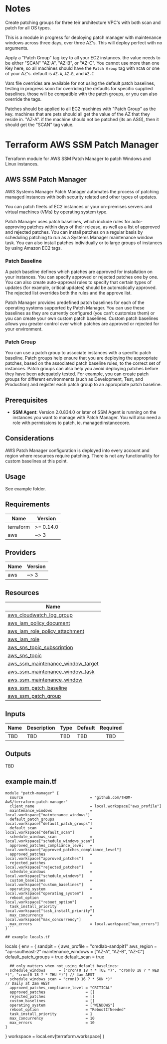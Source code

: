 # Notes

Create patching groups for three teir architecture VPC's with both scan and patch for all OS types.

This is a module in progress for deploying patch manager with maintenance windows across three days, over three AZ's. This will deploy perfect with no arguments. 

Apply a "Patch Group" tag key to all your EC2 instances. the value needs to be either "SCAN" "AZ-A", "AZ-B", or "AZ-C".
You cannot use more than one Key here, so all machines should have the `Patch Group` tag with `SCAN` or one of your AZ's. default is `AZ-A`, `AZ-B`, and `AZ-C` 

Vars file overrides are available for not using the default patch baselines, testing in progress soon for overriding the defaults 
for specific supplied baselines. those will be compatible with the patch groups, or you can also override the tags. 

Patches should be applied to all EC2 machines with "Patch Group" as the key. machines that are pets should all get the value
of the AZ that they reside in. "AZ-A". if the machine should not be patched (its an ASG), then it should get the "SCAN" tag value.

# Terraform AWS SSM Patch Manager

Terraform module for AWS SSM Patch Manager to patch Windows and Linux instances.

## AWS SSM Patch Manager

AWS Systems Manager Patch Manager automates the process of patching managed instances with both security related and other types of updates.

You can patch fleets of EC2 instances or your on-premises servers and virtual machines (VMs) by operating system type.

Patch Manager uses patch baselines, which include rules for auto-approving patches within days of their release, as well as a list of approved and rejected patches. You can install patches on a regular basis by scheduling patching to run as a Systems Manager maintenance window task. You can also install patches individually or to large groups of instances by using Amazon EC2 tags.  

### Patch Baseline

A patch baseline defines which patches are approved for installation on your instances. You can specify approved or rejected patches one by one. You can also create auto-approval rules to specify that certain types of updates (for example, critical updates) should be automatically approved. The rejected list overrides both the rules and the approve list.

Patch Manager provides predefined patch baselines for each of the operating systems supported by Patch Manager. You can use these baselines as they are currently configured (you can’t customize them) or you can create your own custom patch baselines. Custom patch baselines allows you greater control over which patches are approved or rejected for your environment.

### Patch Group

You can use a patch group to associate instances with a specific patch baseline. Patch groups help ensure that you are deploying the appropriate patches, based on the associated patch baseline rules, to the correct set of instances. Patch groups can also help you avoid deploying patches before they have been adequately tested. For example, you can create patch groups for different environments (such as Development, Test, and Production) and register each patch group to an appropriate patch baseline.

## Prerequisites

- **SSM Agent**: Version 2.0.834.0 or later of SSM Agent is running on the instances you want to manage with Patch Manager. You will also need a role with permissions to patch,
ie. managedinstancecore. 

## Considerations

AWS Patch Manager configuration is deployed into every account and region where resources require patching. There is not any functionallity for custom baselines at this point.

## Usage

See example folder.

## Requirements

| Name | Version |
|------|---------|
| terraform | >= 0.14.0 |
| aws | ~> 3 |

## Providers

| Name | Version |
|------|---------|
| aws | ~> 3 |

## Resources

| Name |
|------|
| [aws_cloudwatch_log_group](https://registry.terraform.io/providers/hashicorp/aws/3/docs/resources/cloudwatch_log_group) |
| [aws_iam_policy_document](https://registry.terraform.io/providers/hashicorp/aws/3/docs/data-sources/iam_policy_document) |
| [aws_iam_role_policy_attachment](https://registry.terraform.io/providers/hashicorp/aws/3/docs/resources/iam_role_policy_attachment) |
| [aws_iam_role](https://registry.terraform.io/providers/hashicorp/aws/3/docs/resources/iam_role) |
| [aws_sns_topic_subscription](https://registry.terraform.io/providers/hashicorp/aws/3/docs/resources/sns_topic_subscription) |
| [aws_sns_topic](https://registry.terraform.io/providers/hashicorp/aws/3/docs/resources/sns_topic) |
| [aws_ssm_maintenance_window_target](https://registry.terraform.io/providers/hashicorp/aws/3/docs/resources/ssm_maintenance_window_target) |
| [aws_ssm_maintenance_window_task](https://registry.terraform.io/providers/hashicorp/aws/3/docs/resources/ssm_maintenance_window_task) |
| [aws_ssm_maintenance_window](https://registry.terraform.io/providers/hashicorp/aws/3/docs/resources/ssm_maintenance_window) |
| [aws_ssm_patch_baseline](https://registry.terraform.io/providers/hashicorp/aws/3/docs/resources/ssm_patch_baseline) |
| [aws_ssm_patch_group](https://registry.terraform.io/providers/hashicorp/aws/3/docs/resources/ssm_patch_group) |

## Inputs

| Name | Description | Type | Default | Required |
|------|-------------|------|---------|:--------:|
| TBD | TBD | TBD | TBD | TBD |

## Outputs

TBD



## example main.tf
```
module "patch-manager" {
  source                              = "github.com/THOM-AwS/terraform-patch-manager"
  client_name                         = local.workspace["aws_profile"]
  maintenance_windows                 = local.workspace["maintenance_windows"]
  default_patch_groups                = local.workspace["default_patch_groups"]
  default_scan                        = local.workspace["default_scan"]
  schedule_windows_scan               = local.workspace["schedule_windows_scan"]
  approved_patches_compliance_level   = local.workspace["approved_patches_compliance_level"]
  approved_patches                    = local.workspace["approved_patches"]
  rejected_patches                    = local.workspace["rejected_patches"]
  schedule_windows                    = local.workspace["schedule_windows"]
  custom_baselines                    = local.workspace["custom_baselines"]
  operating_system                    = local.workspace["operating_system"]
  reboot_option                       = local.workspace["reboot_option"]
  task_install_priority               = local.workspace["task_install_priority"]
  max_concurrency                     = local.workspace["max_concurrency"]
  max_errors                          = local.workspace["max_errors"]
}```

## example locals.tf
```
locals {
  env = {
    sandpit = {
      aws_profile           = "cmdlab-sandpit1"
      aws_region            = "ap-southeast-2"
      maintenance_windows   = ["AZ-A", "AZ-B", "AZ-C"]
      default_patch_groups  = true
      default_scan          = true

      ## only matters when not using default baselines:
      schedule_windows      = ["cron(0 18 ? * TUE *)", "cron(0 18 ? * WED *)", "cron(0 18 ? * THU *)"] // 4am AEST
      schedule_windows_scan = "cron(0 16 ? * SUN *)"                                                   // Daily at 2am AEST
      approved_patches_compliance_level = "CRITICAL"
      approved_patches                  = []
      rejected_patches                  = []
      custom_baselines                  = []
      operating_system                  = ["WINDOWS"]
      reboot_option                     = "RebootIfNeeded"
      task_install_priority             = 1
      max_concurrency                   = 10
      max_errors                        = 10
    }
  }
  workspace = local.env[terraform.workspace]
}
```